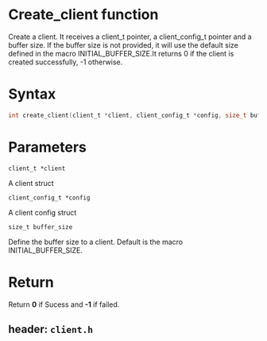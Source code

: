 # Create_client function

Create a client. It receives a client_t pointer, a client_config_t pointer and a buffer size. If the buffer size is not provided, it will use the default size defined 
in the macro INITIAL_BUFFER_SIZE.It returns 0 if the client is created successfully, -1 otherwise.

# Syntax
```c
int create_client(client_t *client, client_config_t *config, size_t buffer_size);
```

# Parameters

`client_t *client`

A client struct 

`client_config_t *config`

A client config struct

`size_t buffer_size`

Define the buffer size to a client. Default is the macro INITIAL_BUFFER_SIZE.

# Return
Return **0** if Sucess and **-1** if failed.

## header: `client.h`


